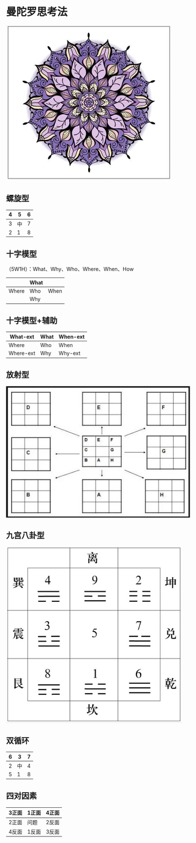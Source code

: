 # 曼陀罗思考法
![曼陀罗](../img/mandala.png)

## 螺旋型
| 4  | 5 | 6 |
| ---- | ---- |---- |
| 3 | 中 | 7 |
| 2 | 1 | 8 |

## 十字模型
（5W1H）：What、Why、Who、Where、When、How

|    | What  |  |
| ---- | ---- |---- |
| Where | Who |When |
|  | Why | |

## 十字模型+辅助

|  What-ext  | What  | When-ext |
| ---- | ---- |---- |
| Where | Who |When |
| Where-ext | Why | Why-ext|


## 放射型
![曼陀罗](../img/mandala-type4.jpg)

## 九宫八卦型
![曼陀罗](../img/mandala-type5.jpg)


## 双循环

| 6  | 3 | 7 |
| ---- | ---- |---- |
| 2 | 中 | 4 |
| 5 | 1 | 8 |

## 四对因素

| 3正面 | 1正面 | 4正面 |
| ---- | ---- |---- |
| 2正面 | 问题 | 2反面 |
| 4反面 | 1反面 | 3反面 |